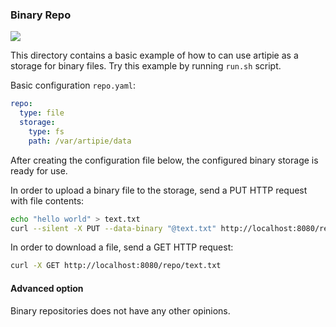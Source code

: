 ### Binary Repo

[![](https://github.com/artipie/artipie/workflows/Proof::binary/badge.svg)](./examples/binary)

This directory contains a basic example of how to can use artipie as a storage for binary files.
Try this example by running `run.sh` script.

Basic configuration `repo.yaml`:

```yaml
repo:
  type: file
  storage:
    type: fs
    path: /var/artipie/data
```

After creating the configuration file below, the configured binary storage is ready for use.

In order to upload a binary file to the storage, send a PUT HTTP request with file contents:

```bash
echo "hello world" > text.txt
curl --silent -X PUT --data-binary "@text.txt" http://localhost:8080/repo/text.txt
```

In order to download a file, send a GET HTTP request:

```bash
curl -X GET http://localhost:8080/repo/text.txt
```

#### Advanced option

Binary repositories does not have any other opinions.

